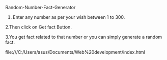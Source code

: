 Random-Number-Fact-Generator
1. Enter any number as per your wish between 1 to 300.

2.Then click on Get fact Button.

3.You get fact related to that number or you can simply generate a random fact. 

file:///C:/Users/asus/Documents/Web%20development/index.html
